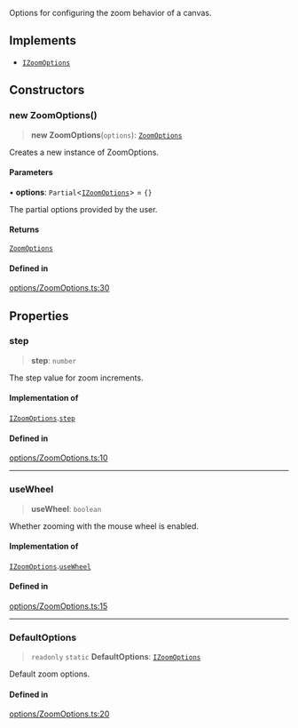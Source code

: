 Options for configuring the zoom behavior of a canvas.

## Implements

- [`IZoomOptions`](../interfaces/IZoomOptions.md)

## Constructors

### new ZoomOptions()

> **new ZoomOptions**(`options`): [`ZoomOptions`](ZoomOptions.md)

Creates a new instance of ZoomOptions.

#### Parameters

• **options**: `Partial`\<[`IZoomOptions`](../interfaces/IZoomOptions.md)\> = `{}`

The partial options provided by the user.

#### Returns

[`ZoomOptions`](ZoomOptions.md)

#### Defined in

[options/ZoomOptions.ts:30](https://github.com/avolutions/canvas-painter/blob/main/src/options/ZoomOptions.ts#L30)

## Properties

### step

> **step**: `number`

The step value for zoom increments.

#### Implementation of

[`IZoomOptions`](../interfaces/IZoomOptions.md).[`step`](../interfaces/IZoomOptions.md#step)

#### Defined in

[options/ZoomOptions.ts:10](https://github.com/avolutions/canvas-painter/blob/main/src/options/ZoomOptions.ts#L10)

***

### useWheel

> **useWheel**: `boolean`

Whether zooming with the mouse wheel is enabled.

#### Implementation of

[`IZoomOptions`](../interfaces/IZoomOptions.md).[`useWheel`](../interfaces/IZoomOptions.md#usewheel)

#### Defined in

[options/ZoomOptions.ts:15](https://github.com/avolutions/canvas-painter/blob/main/src/options/ZoomOptions.ts#L15)

***

### DefaultOptions

> `readonly` `static` **DefaultOptions**: [`IZoomOptions`](../interfaces/IZoomOptions.md)

Default zoom options.

#### Defined in

[options/ZoomOptions.ts:20](https://github.com/avolutions/canvas-painter/blob/main/src/options/ZoomOptions.ts#L20)
